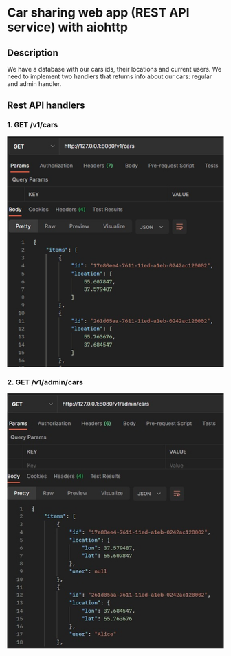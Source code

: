 # Car sharing web app (REST API service) with aiohttp

## Description

We have a database with our cars ids, their locations and current users. We need to implement two handlers that returns info about our cars: regular and admin handler.

## Rest API handlers

### 1. GET /v1/cars
![image](https://github.com/DmitryDubovikov/Carsharing-WebApp/blob/main/regular.jpg)

### 2. GET /v1/admin/cars
![image](https://github.com/DmitryDubovikov/Carsharing-WebApp/blob/main/admin.jpg)

